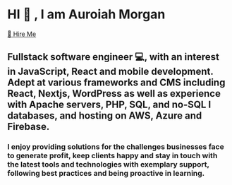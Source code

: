 # HI :wave: , I am Auroiah Morgan

[:construction_worker: Hire Me](https://www.redballoon.work/public-profile/a6f79f7e3dd986d6fd86577ef3872d2b?profile=aebc55668a61a13cea22ae4c53475866)

## Fullstack software engineer :computer:, with an interest in JavaScript, React and mobile development. Adept at various frameworks and CMS including React, Nextjs, WordPress as well as experience with Apache servers, PHP, SQL, and no-SQL l databases, and hosting on AWS, Azure and Firebase.

### I enjoy providing solutions for the challenges businesses face to generate profit, keep clients happy and stay in touch with the latest tools and technologies with exemplary support, following best practices and being proactive in learning.
